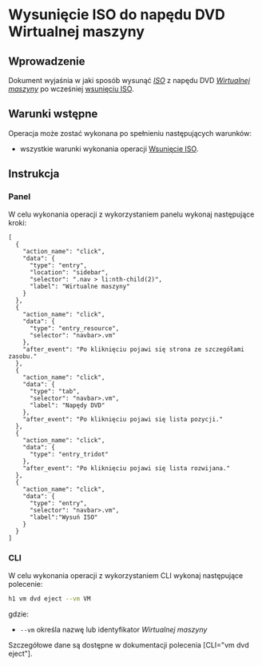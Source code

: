 # Wysunięcie ISO do napędu DVD Wirtualnej maszyny

## Wprowadzenie

Dokument wyjaśnia w jaki sposób wysunąć *[ISO](/resource/storage/iso.md)* z napędu DVD 
*[Wirtualnej maszyny]((/resource/compute/virtual-machine.md))* po wcześniej [wsunięciu ISO](./dvd-inject.md).

## Warunki wstępne

Operacja może zostać wykonana po spełnieniu następujących warunków:

* wszystkie warunki wykonania operacji [Wsunięcie ISO](/resource/compute/virtual-machine.md).

## Instrukcja

### Panel

W celu wykonania operacji z wykorzystaniem panelu wykonaj następujące kroki:

```guide
[
  {
    "action_name": "click",
    "data": {
      "type": "entry",
      "location": "sidebar",
      "selector": ".nav > li:nth-child(2)",
      "label": "Wirtualne maszyny"
    }
  },
  {
    "action_name": "click",
    "data": {
      "type": "entry_resource",
      "selector": "navbar>.vm"
    },
    "after_event": "Po kliknięciu pojawi się strona ze szczegółami zasobu."
  },
  {
    "action_name": "click",
    "data": {
      "type": "tab",
      "selector": "navbar>.vm",
      "label": "Napędy DVD"
    },
    "after_event": "Po kliknięciu pojawi się lista pozycji."
  },
  {
    "action_name": "click",
    "data": {
      "type": "entry_tridot"
    },
    "after_event": "Po kliknięciu pojawi się lista rozwijana."
  },
  {
    "action_name": "click",
    "data": {
      "type": "entry",
      "selector": "navbar>.vm",
      "label":"Wysuń ISO"
    }
  }
]
```

### CLI

W celu wykonania operacji z wykorzystaniem CLI wykonaj następujące polecenie:

```bash
h1 vm dvd eject --vm VM 
```

gdzie:

 * ```--vm``` określa nazwę lub identyfikator *Wirtualnej maszyny*
 
Szczegółowe dane są dostępne w dokumentacji polecenia [CLI="vm dvd eject"].